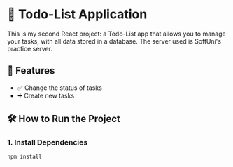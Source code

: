 <!-- # Todo-List 

This is my second react project. This a todo list that the tasks are saved in a database. 
The server is not mine, it is softuni's practice server. 
Functionality: 1. You can change tasks' status 2. You can create new tasks.
How to run the project: 
-before everything download the dependecies: npm install
-server: open integrated terminal on the server folder and type: node server
-client: open integrated terminal on the client folder and type: npm run dev -->

# 📝 Todo-List Application

This is my second React project: a Todo-List app that allows you to manage your tasks, with all data stored in a database. The server used is SoftUni's practice server.

## 🚀 Features
- ✅ Change the status of tasks
- ➕ Create new tasks

## 🛠️ How to Run the Project

### 1. Install Dependencies
```bash
npm install